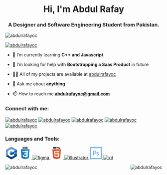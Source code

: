 <h1 align="center">Hi, I'm Abdul Rafay</h1>
<h3 align="center">A Designer and Software Engineering Student from Pakistan.</h3>

<p target="blank"> <img src="https://komarev.com/ghpvc/?username=abdulrafayoc&label=Views&color=949494&style=flat" alt="abdulrafayoc" /> </p>

<!-- <p align="left"> <a href="https://github.com/ryo-ma/github-profile-trophy"><img src="https://github-profile-trophy.vercel.app/?username=abdulrafayoc" alt="abdulrafayoc" /></a> </p> -->

<p target="blank"> <a href="https://twitter.com/abdulrafayoc" target="blank"><img src="https://img.shields.io/twitter/follow/abdulrafayoc?logo=twitter&style=for-the-badge" alt="abdulrafayoc" /></a> </p>

- 🔭 I’m currently learning **C++ and Javascript**

<!-- - 🌱 I’m currently learning **C++ and Javascript** -->

- 🤝 I’m looking for help with **Bootstrapping a Saas Product** in future

- 👨‍💻 All of my projects are available at [abdulrafayoc](be.net/abdulrafayoc)

- 💬 Ask me about **anything**

- 📫 How to reach me **abdulrafayoc@gmail.com**

<h3 align="left">Connect with me:</h3>
<p align="left">
<a href="https://twitter.com/abdulrafayoc" target="blank"><img align="center" src="https://raw.githubusercontent.com/rahuldkjain/github-profile-readme-generator/master/src/images/icons/Social/twitter.svg" alt="abdulrafayoc" height="30" width="40" /></a>
<a href="https://linkedin.com/in/abdulrafayoc" target="blank"><img align="center" src="https://raw.githubusercontent.com/rahuldkjain/github-profile-readme-generator/master/src/images/icons/Social/linked-in-alt.svg" alt="abdulrafayoc" height="30" width="40" /></a>
<a href="https://instagram.com/abdulrafayoc" target="blank"><img align="center" src="https://raw.githubusercontent.com/rahuldkjain/github-profile-readme-generator/master/src/images/icons/Social/instagram.svg" alt="abdulrafayoc" height="30" width="40" /></a>
<a href="https://dribbble.com/abdulrafayoc" target="blank"><img align="center" src="https://raw.githubusercontent.com/rahuldkjain/github-profile-readme-generator/master/src/images/icons/Social/dribbble.svg" alt="abdulrafayoc" height="30" width="40" /></a>
<a href="https://www.behance.net/abdulrafayoc" target="blank"><img align="center" src="https://raw.githubusercontent.com/rahuldkjain/github-profile-readme-generator/master/src/images/icons/Social/behance.svg" alt="abdulrafayoc" height="30" width="40" /></a>
</p>

<h3 align="left">Languages and Tools:</h3>
<p align="left"> <a href="https://www.w3schools.com/cpp/" target="_blank" rel="noreferrer"> <img src="https://raw.githubusercontent.com/devicons/devicon/master/icons/cplusplus/cplusplus-original.svg" alt="cplusplus" width="40" height="40"/> </a> <a href="https://www.w3schools.com/css/" target="_blank" rel="noreferrer"> <img src="https://raw.githubusercontent.com/devicons/devicon/master/icons/css3/css3-original-wordmark.svg" alt="css3" width="40" height="40"/> </a> <a href="https://www.figma.com/" target="_blank" rel="noreferrer"> <img src="https://www.vectorlogo.zone/logos/figma/figma-icon.svg" alt="figma" width="40" height="40"/> </a> <a href="https://www.w3.org/html/" target="_blank" rel="noreferrer"> <img src="https://raw.githubusercontent.com/devicons/devicon/master/icons/html5/html5-original-wordmark.svg" alt="html5" width="40" height="40"/> </a> <a href="https://www.adobe.com/in/products/illustrator.html" target="_blank" rel="noreferrer"> <img src="https://www.vectorlogo.zone/logos/adobe_illustrator/adobe_illustrator-icon.svg" alt="illustrator" width="40" height="40"/> </a> <a href="https://www.photoshop.com/en" target="_blank" rel="noreferrer"> <img src="https://raw.githubusercontent.com/devicons/devicon/master/icons/photoshop/photoshop-line.svg" alt="photoshop" width="40" height="40"/> </a> <a href="https://www.adobe.com/products/xd.html" target="_blank" rel="noreferrer"> <img src="https://cdn.worldvectorlogo.com/logos/adobe-xd.svg" alt="xd" width="40" height="40"/> </a> </p>

<p><img align="left" src="https://github-readme-stats.vercel.app/api/top-langs?username=abdulrafayoc&show_icons=true&theme=dark&locale=en&layout=compact" alt="abdulrafayoc" /></p>
<p><img align="right" src="https://github-readme-streak-stats.herokuapp.com/?user=abdulrafayoc&theme=dark" alt="abdulrafayoc" /></p>
<!-- <p>&nbsp;<img align="center" src="https://github-readme-stats.vercel.app/api?username=abdulrafayoc&show_icons=true&theme=dark&cache_seconds=1800&locale=en" alt="abdulrafayoc" /></p> -->

